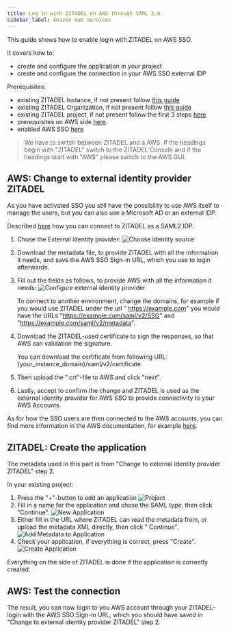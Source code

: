 ```yaml
---
title: Log in with ZITADEL on AWS through SAML 2.0
sidebar_label: Amazon Web Services
---
```


This guide shows how to enable login with ZITADEL on AWS SSO.

It covers how to:

- create and configure the application in your project
- create and configure the connection in your AWS SSO external IDP

Prerequisites:

- existing ZITADEL Instance, if not present follow [this guide](/guides/start/quickstart)
- existing ZITADEL Organization, if not present follow [this guide](/guides/manage/console/organizations)
- existing ZITADEL project, if not present follow the first 3 steps [here](/guides/manage/console/projects)
- prerequisites on AWS side [here](https://docs.aws.amazon.com/singlesignon/latest/userguide/prereqs.html).
- enabled AWS SSO [here](https://docs.aws.amazon.com/singlesignon/latest/userguide/step1.html?icmpid=docs_sso_console)

> We have to switch between ZITADEL and a AWS. If the headings begin with "ZITADEL" switch to the ZITADEL Console and if
> the headings start with "AWS" please switch to the AWS GUI.

## **AWS**: Change to external identity provider ZITADEL

As you have activated SSO you still have the possibility to use AWS itself to manage the users, but you can also use a
Microsoft AD or an external IDP.

Described [here](https://docs.aws.amazon.com/singlesignon/latest/userguide/manage-your-identity-source-idp.html) how you
can connect to ZITADEL as a SAML2 IDP.

1. Chose the External identity provider:
   ![Choose identity source](/img/saml/aws/change_idp.png)

2. Download the metadata file, to provide ZITADEL with all the information it needs, and save the AWS SSO Sign-in URL,
   which you use to login afterwards.

3. Fill out the fields as follows, to provide AWS with all the information it needs:
   ![Configure external identity provider](/img/saml/aws/configure_idp.png)

   To connect to another environment, change the domains, for example if you would use ZITADEL under the url "
   https://example.com" you would have the URLs "https://example.com/saml/v2/SSO"
   and "https://example.com/saml/v2/metadata".

4. Download the ZITADEL-used certificate to sign the responses, so that AWS can validation the signature.

   You can download the certificate from following
   URL: \{your_instance_domain}/saml/v2/certificate

5. Then upload the ".crt"-file to AWS and click "next".

6. Lastly, accept to confirm the change and ZITADEL is used as the external identity provider for AWS SSO to provide
   connectivity to your AWS Accounts.

As for how the SSO users are then connected to the AWS accounts, you can find more information in the AWS documentation,
for example [here](https://docs.aws.amazon.com/singlesignon/latest/userguide/useraccess.html).

## **ZITADEL**: Create the application

The metadata used in this part is from "Change to external identity provider ZITADEL" step 2.

In your existing project:

1. Press the "+"-button to add an application
   ![Project](/img/saml/zitadel/project.png)
2. Fill in a name for the application and chose the SAML type, then click "Continue".
   ![New Application](/img/saml/zitadel/application_saml.png)
3. Either fill in the URL where ZITADEL can read the metadata from, or upload the metadata XML directly, then click "
   Continue".
   ![Add Metadata to Application](/img/saml/zitadel/application_saml_metadata.png)
4. Check your application, if everything is correct, press "Create".
   ![Create Application](/img/saml/zitadel/application_saml_create.png)

Everything on the side of ZITADEL is done if the application is correctly created.

## **AWS**: Test the connection

The result, you can now login to you AWS account through your ZITADEL-login with the AWS SSO Sign-in URL, which you
should have saved in "Change to external identity provider ZITADEL" step 2.
